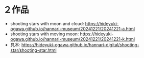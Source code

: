 # ２作品


- shooting stars with moon and cloud: https://hideyuki-ogawa.github.io/hannari-museum/20241221/20241221-a.html
- shooting stars with moving moon: https://hideyuki-ogawa.github.io/hannari-museum/20241221/20241221-k.html
- 見本: https://hideyuki-ogawa.github.io/hannari-digital/shooting-star/shooting-star.html

